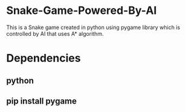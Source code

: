 # Snake-Game-Powered-By-AI
This is a Snake game created in python using pygame library which is controlled by AI that uses A* algorithm.

# Dependencies 
## python
## pip install pygame
